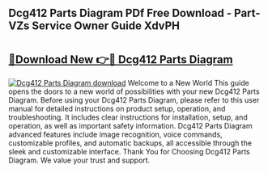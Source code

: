 ## Dcg412 Parts Diagram PDf Free Download - Part-VZs Service Owner Guide XdvPH

# <h2><a href="http://dfn004.blite.top/?on=Dcg412+Parts+Diagram">🔗Download New 👉🔴 Dcg412 Parts Diagram</a></h2>

[![Dcg412 Parts Diagram download](https://i.imgur.com/lujVjoI.png)](http://dfn004.blite.top/?on=Dcg412+Parts+Diagram)
Welcome to a New World This guide opens the doors to a new world of possibilities with your new Dcg412 Parts Diagram. Before using your Dcg412 Parts Diagram, please refer to this user manual for detailed instructions on product setup, operation, and troubleshooting. It includes clear instructions for installation, setup, and operation, as well as important safety information. Dcg412 Parts Diagram advanced features include image recognition, voice commands, customizable profiles, and automatic backups, all accessible through the sleek and customizable interface. Thank You for Choosing Dcg412 Parts Diagram. We value your trust and support.
